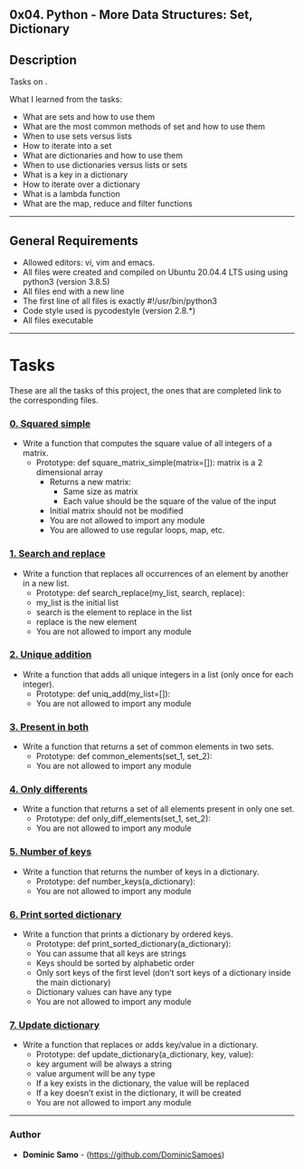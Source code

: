 ## 0x04. Python - More Data Structures: Set, Dictionary

## Description

Tasks on .

What I learned from the tasks:

* What are sets and how to use them
* What are the most common methods of set and how to use them
* When to use sets versus lists
* How to iterate into a set
* What are dictionaries and how to use them
* When to use dictionaries versus lists or sets
* What is a key in a dictionary
* How to iterate over a dictionary
* What is a lambda function
* What are the map, reduce and filter functions

---

## General Requirements
* Allowed editors: vi, vim and emacs.
* All files were created and compiled on Ubuntu 20.04.4 LTS using using python3 (version 3.8.5)
* All files end with a new line
* The first line of all files is exactly #!/usr/bin/python3
* Code style used is pycodestyle (version 2.8.*)
* All files executable

---

# Tasks

These are all the tasks of this project, the ones that are completed link to the corresponding files.

### [0. Squared simple](./0-square_matrix_simple.py)
* Write a function that computes the square value of all integers of a matrix.
  - Prototype: def square_matrix_simple(matrix=[]):
matrix is a 2 dimensional array
	- Returns a new matrix:
		+ Same size as matrix
		+ Each value should be the square of the value of the input
	- Initial matrix should not be modified
	- You are not allowed to import any module
	- You are allowed to use regular loops, map, etc.

### [1. Search and replace](./1-search_replace.py)
* Write a function that replaces all occurrences of an element by another in a new list.
	- Prototype: def search_replace(my_list, search, replace):
	- my_list is the initial list
	- search is the element to replace in the list
	- replace is the new element
	- You are not allowed to import any module

### [2. Unique addition](./2-uniq_add.py)
* Write a function that adds all unique integers in a list (only once for each integer).
	- Prototype: def uniq_add(my_list=[]):
	- You are not allowed to import any module

### [3. Present in both](./3-common_elements.py)
* Write a function that returns a set of common elements in two sets.
	- Prototype: def common_elements(set_1, set_2):
	- You are not allowed to import any module

### [4. Only differents](./4-only_diff_elements.py)
* Write a function that returns a set of all elements present in only one set.
	- Prototype: def only_diff_elements(set_1, set_2):
	- You are not allowed to import any module

### [5. Number of keys](./5-number_keys.py)
* Write a function that returns the number of keys in a dictionary.
	- Prototype: def number_keys(a_dictionary):
	- You are not allowed to import any module

### [6. Print sorted dictionary](./6-print_sorted_dictionary.py)
* Write a function that prints a dictionary by ordered keys.
	- Prototype: def print_sorted_dictionary(a_dictionary):
	- You can assume that all keys are strings
	- Keys should be sorted by alphabetic order
	- Only sort keys of the first level (don’t sort keys of a dictionary inside the main dictionary)
	- Dictionary values can have any type
	- You are not allowed to import any module

### [7. Update dictionary](./7-update_dictionary.py)
* Write a function that replaces or adds key/value in a dictionary.
	- Prototype: def update_dictionary(a_dictionary, key, value):
	- key argument will be always a string
	- value argument will be any type
	- If a key exists in the dictionary, the value will be replaced
	- If a key doesn’t exist in the dictionary, it will be created
	- You are not allowed to import any module


---

### Author
* **Dominic Samo** - (https://github.com/DominicSamoes)
